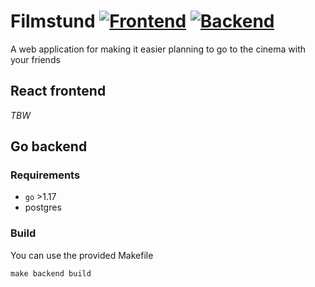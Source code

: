 # Filmstund [![Frontend](https://github.com/Filmstund/filmstund/actions/workflows/nodejs.yml/badge.svg)](https://github.com/Filmstund/filmstund/actions/workflows/nodejs.yml) [![Backend](https://github.com/Filmstund/filmstund/actions/workflows/golang.yml/badge.svg)](https://github.com/Filmstund/filmstund/actions/workflows/golang.yml)

A web application for making it easier planning to go to the cinema with your friends

## React frontend

_TBW_

## Go backend

### Requirements

- `go` >1.17
- postgres

### Build

You can use the provided Makefile

```
make backend build
```

